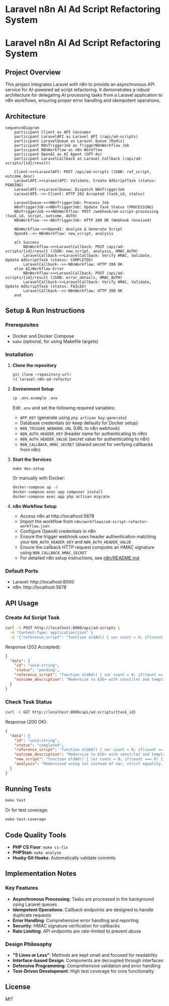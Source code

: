 # Laravel n8n AI Ad Script Refactoring System
# Laravel n8n AI Ad Script Refactoring System

## Project Overview

This project integrates Laravel with n8n to provide an asynchronous API service for AI-powered ad script refactoring. It demonstrates a robust architecture for delegating AI processing tasks from a Laravel application to n8n workflows, ensuring proper error handling and idempotent operations.

## Architecture

```mermaid
sequenceDiagram
    participant Client as API Consumer
    participant LaravelAPI as Laravel API (/api/ad-scripts)
    participant LaravelQueue as Laravel Queue (Redis)
    participant N8nTriggerJob as TriggerN8nWorkflow Job
    participant N8nWorkflow as n8n Workflow
    participant OpenAI as AI Agent (GPT-4o)
    participant LaravelCallback as Laravel Callback (/api/ad-scripts/{id}/result)

    Client->>+LaravelAPI: POST /api/ad-scripts (JSON: ref_script, outcome_desc)
    LaravelAPI->>LaravelAPI: Validate, Create AdScriptTask (status: PENDING)
    LaravelAPI->>LaravelQueue: Dispatch N8nTriggerJob
    LaravelAPI-->>-Client: HTTP 202 Accepted (task_id, status)

    LaravelQueue->>+N8nTriggerJob: Process Job
    N8nTriggerJob->>N8nTriggerJob: Update Task Status (PROCESSING)
    N8nTriggerJob->>+N8nWorkflow: POST /webhook/ad-script-processing (task_id, script, outcome, AUTH)
    N8nWorkflow-->>-N8nTriggerJob: HTTP 200 OK (Webhook received)

    N8nWorkflow->>+OpenAI: Analyze & Generate Script
    OpenAI-->>-N8nWorkflow: new_script, analysis

    alt Success
        N8nWorkflow->>+LaravelCallback: POST /api/ad-scripts/{id}/result (JSON: new_script, analysis, HMAC_AUTH)
        LaravelCallback->>LaravelCallback: Verify HMAC, Validate, Update AdScriptTask (status: COMPLETED)
        LaravelCallback-->>-N8nWorkflow: HTTP 200 OK
    else AI/Workflow Error
        N8nWorkflow->>+LaravelCallback: POST /api/ad-scripts/{id}/result (JSON: error_details, HMAC_AUTH)
        LaravelCallback->>LaravelCallback: Verify HMAC, Validate, Update AdScriptTask (status: FAILED)
        LaravelCallback-->>-N8nWorkflow: HTTP 200 OK
    end
```

## Setup & Run Instructions

### Prerequisites

- Docker and Docker Compose
- `make` (optional, for using Makefile targets)

### Installation

1. **Clone the repository**
   ```bash
   git clone <repository-url>
   cd laravel-n8n-ad-refactor
   ```

2. **Environment Setup**
   ```bash
   cp .env.example .env
   ```
   
   Edit `.env` and set the following required variables:
   - `APP_KEY` (generate using `php artisan key:generate`)
   - Database credentials (or keep defaults for Docker setup)
   - `N8N_TRIGGER_WEBHOOK_URL` (URL to n8n webhook)
   - `N8N_AUTH_HEADER_KEY` (header name for authenticating to n8n)
   - `N8N_AUTH_HEADER_VALUE` (secret value for authenticating to n8n)
   - `N8N_CALLBACK_HMAC_SECRET` (shared secret for verifying callbacks from n8n)

3. **Start the Services**
   ```bash
   make dev-setup
   ```
   Or manually with Docker:
   ```bash
   docker-compose up -d
   docker-compose exec app composer install
   docker-compose exec app php artisan migrate
   ```

4. **n8n Workflow Setup**
   - Access n8n at http://localhost:5678
   - Import the workflow from `n8n/workflows/ad-script-refactor-workflow.json`
   - Configure OpenAI credentials in n8n
   - Ensure the trigger webhook uses header authentication matching your `N8N_AUTH_HEADER_KEY` and `N8N_AUTH_HEADER_VALUE`
   - Ensure the callback HTTP request computes an HMAC signature using `N8N_CALLBACK_HMAC_SECRET`
   - For detailed n8n setup instructions, see [n8n/README.md](n8n/README.md)

### Default Ports

- Laravel: http://localhost:8000
- n8n: http://localhost:5678

## API Usage

### Create Ad Script Task

```bash
curl -X POST http://localhost:8000/api/ad-scripts \
  -H "Content-Type: application/json" \
  -d '{"reference_script": "function oldAd() { var count = 0; if(count == 0) { alert(\"First visit!\"); } }", "outcome_description": "Modernize to ES6+ with const/let and template literals"}'
```

Response (202 Accepted):
```json
{
  "data": {
    "id": "uuid-string",
    "status": "pending",
    "reference_script": "function oldAd() { var count = 0; if(count == 0) { alert(\"First visit!\"); } }",
    "outcome_description": "Modernize to ES6+ with const/let and template literals"
  }
}
```

### Check Task Status

```bash
curl -X GET http://localhost:8000/api/ad-scripts/{task_id}
```

Response (200 OK):
```json
{
  "data": {
    "id": "uuid-string",
    "status": "completed",
    "reference_script": "function oldAd() { var count = 0; if(count == 0) { alert(\"First visit!\"); } }",
    "outcome_description": "Modernize to ES6+ with const/let and template literals",
    "new_script": "function oldAd() { let count = 0; if(count === 0) { alert(`First visit!`); } }",
    "analysis": "Modernized using let instead of var, strict equality, and template literals."
  }
}
```

## Running Tests

```bash
make test
```

Or for test coverage:

```bash
make test-coverage
```

## Code Quality Tools

- **PHP CS Fixer**: `make cs-fix`
- **PHPStan**: `make analyse`
- **Husky Git Hooks**: Automatically validate commits

## Implementation Notes

### Key Features

- **Asynchronous Processing**: Tasks are processed in the background using Laravel queues
- **Idempotent Operations**: Callback endpoints are designed to handle duplicate requests
- **Error Handling**: Comprehensive error handling and reporting
- **Security**: HMAC signature verification for callbacks
- **Rate Limiting**: API endpoints are rate-limited to prevent abuse

### Design Philosophy

- **"5 Lines or Less"**: Methods are kept small and focused for readability
- **Interface-based Design**: Components are decoupled through interfaces
- **Defensive Programming**: Comprehensive validation and error handling
- **Test-Driven Development**: High test coverage for core functionality

## License

MIT
